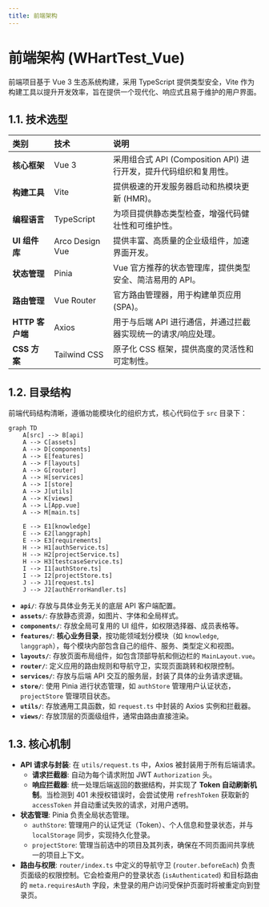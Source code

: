 ```yaml
---
title: 前端架构
---
```


# 前端架构 (WHartTest_Vue)

前端项目基于 Vue 3 生态系统构建，采用 TypeScript 提供类型安全，Vite 作为构建工具以提升开发效率，旨在提供一个现代化、响应式且易于维护的用户界面。

## 1.1. 技术选型

| 类别 | 技术 | 说明 |
| :--- | :--- | :--- |
| **核心框架** | Vue 3 | 采用组合式 API (Composition API) 进行开发，提升代码组织和复用性。 |
| **构建工具** | Vite | 提供极速的开发服务器启动和热模块更新 (HMR)。 |
| **编程语言** | TypeScript | 为项目提供静态类型检查，增强代码健壮性和可维护性。 |
| **UI 组件库** | Arco Design Vue | 提供丰富、高质量的企业级组件，加速界面开发。 |
| **状态管理** | Pinia | Vue 官方推荐的状态管理库，提供类型安全、简洁易用的 API。 |
| **路由管理** | Vue Router | 官方路由管理器，用于构建单页应用 (SPA)。 |
| **HTTP 客户端** | Axios | 用于与后端 API 进行通信，并通过拦截器实现统一的请求/响应处理。 |
| **CSS 方案** | Tailwind CSS | 原子化 CSS 框架，提供高度的灵活性和可定制性。 |

## 1.2. 目录结构

前端代码结构清晰，遵循功能模块化的组织方式，核心代码位于 `src` 目录下：

```mermaid
graph TD
    A[src] --> B[api]
    A --> C[assets]
    A --> D[components]
    A --> E[features]
    A --> F[layouts]
    A --> G[router]
    A --> H[services]
    A --> I[store]
    A --> J[utils]
    A --> K[views]
    A --> L[App.vue]
    A --> M[main.ts]

    E --> E1[knowledge]
    E --> E2[langgraph]
    E --> E3[requirements]
    H --> H1[authService.ts]
    H --> H2[projectService.ts]
    H --> H3[testcaseService.ts]
    I --> I1[authStore.ts]
    I --> I2[projectStore.ts]
    J --> J1[request.ts]
    J --> J2[authErrorHandler.ts]
```

- **`api/`**: 存放与具体业务无关的底层 API 客户端配置。
- **`assets/`**: 存放静态资源，如图片、字体和全局样式。
- **`components/`**: 存放全局可复用的 UI 组件，如权限选择器、成员表格等。
- **`features/`**: **核心业务目录**，按功能领域划分模块（如 `knowledge`, `langgraph`），每个模块内部包含自己的组件、服务、类型定义和视图。
- **`layouts/`**: 存放页面布局组件，如包含顶部导航和侧边栏的 `MainLayout.vue`。
- **`router/`**: 定义应用的路由规则和导航守卫，实现页面跳转和权限控制。
- **`services/`**: 存放与后端 API 交互的服务层，封装了具体的业务请求逻辑。
- **`store/`**: 使用 Pinia 进行状态管理，如 `authStore` 管理用户认证状态，`projectStore` 管理项目状态。
- **`utils/`**: 存放通用工具函数，如 `request.ts` 中封装的 Axios 实例和拦截器。
- **`views/`**: 存放顶层的页面级组件，通常由路由直接渲染。

## 1.3. 核心机制

- **API 请求与封装**: 在 `utils/request.ts` 中，Axios 被封装用于所有后端请求。
  - **请求拦截器**: 自动为每个请求附加 JWT `Authorization` 头。
  - **响应拦截器**: 统一处理后端返回的数据结构，并实现了 **Token 自动刷新机制**。当检测到 401 未授权错误时，会尝试使用 `refreshToken` 获取新的 `accessToken` 并自动重试失败的请求，对用户透明。
- **状态管理**: Pinia 负责全局状态管理。
  - `authStore`: 管理用户的认证凭证（Token）、个人信息和登录状态，并与 `localStorage` 同步，实现持久化登录。
  - `projectStore`: 管理当前选中的项目及其列表，确保在不同页面间共享统一的项目上下文。
- **路由与权限**: `router/index.ts` 中定义的导航守卫 (`router.beforeEach`) 负责页面级的权限控制。它会检查用户的登录状态 (`isAuthenticated`) 和目标路由的 `meta.requiresAuth` 字段，未登录的用户访问受保护页面时将被重定向到登录页。